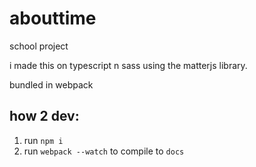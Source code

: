 # abouttime

school project

i made this on typescript n sass using the matterjs library. 

bundled in webpack

## how 2 dev:

1. run `npm i`
2. run `webpack --watch` to compile to `docs`

